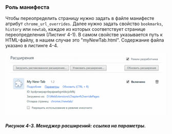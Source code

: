 ### Роль манифеста

Чтобы переопределить страницу нужно задать в файле манифесте атрибут `chrome_url_overrides`. Далее нужно задать свойство `bookmarks`, `history` или `newtab`, каждое из которых соответствует странице переопределения \(Листинг 4-1\). В самом свойстве указывается путь к HTML-файлу, в нашем случае это "myNewTab.html". Содержание файла указано в листинге 4-4. 

![Рисунок 4-3. Менеджер расширений: ссылка на параметры](/assets/figure-4-3.png)

##### Рисунок 4-3. _Менеджер расширений: ссылка на параметры._

